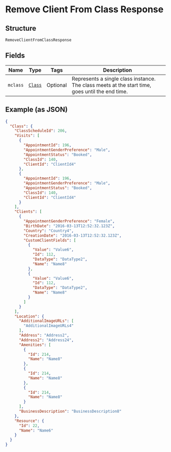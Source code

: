 
# Remove Client From Class Response

## Structure

`RemoveClientFromClassResponse`

## Fields

| Name | Type | Tags | Description |
|  --- | --- | --- | --- |
| `mclass` | [`Class`](../../doc/models/class.md) | Optional | Represents a single class instance. The class meets at the start time, goes until the end time. |

## Example (as JSON)

```json
{
  "Class": {
    "ClassScheduleId": 206,
    "Visits": [
      {
        "AppointmentId": 196,
        "AppointmentGenderPreference": "Male",
        "AppointmentStatus": "Booked",
        "ClassId": 140,
        "ClientId": "ClientId4"
      },
      {
        "AppointmentId": 196,
        "AppointmentGenderPreference": "Male",
        "AppointmentStatus": "Booked",
        "ClassId": 140,
        "ClientId": "ClientId4"
      }
    ],
    "Clients": [
      {
        "AppointmentGenderPreference": "Female",
        "BirthDate": "2016-03-13T12:52:32.123Z",
        "Country": "Country4",
        "CreationDate": "2016-03-13T12:52:32.123Z",
        "CustomClientFields": [
          {
            "Value": "Value6",
            "Id": 112,
            "DataType": "DataType2",
            "Name": "Name8"
          },
          {
            "Value": "Value6",
            "Id": 112,
            "DataType": "DataType2",
            "Name": "Name8"
          }
        ]
      }
    ],
    "Location": {
      "AdditionalImageURLs": [
        "AdditionalImageURLs4"
      ],
      "Address": "Address2",
      "Address2": "Address24",
      "Amenities": [
        {
          "Id": 214,
          "Name": "Name8"
        },
        {
          "Id": 214,
          "Name": "Name8"
        },
        {
          "Id": 214,
          "Name": "Name8"
        }
      ],
      "BusinessDescription": "BusinessDescription8"
    },
    "Resource": {
      "Id": 22,
      "Name": "Name6"
    }
  }
}
```

